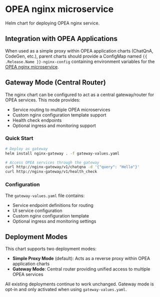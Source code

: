 # OPEA nginx microservice

Helm chart for deploying OPEA nginx service.

## Integration with OPEA Applications

When used as a simple proxy within OPEA application charts (ChatQnA, CodeGen, etc.), parent charts should provide a ConfigMap named `{{ .Release.Name }}-nginx-config` containing environment variables for the [OPEA nginx microservice](https://github.com/opea-project/GenAIComps/blob/main/comps/nginx/nginx.conf.template).

## Gateway Mode (Central Router)

The nginx chart can be configured to act as a central gateway/router for OPEA services. This mode provides:

- Service routing to multiple OPEA microservices
- Custom nginx configuration template support
- Health check endpoints
- Optional ingress and monitoring support

### Quick Start

```bash
# Deploy as gateway
helm install nginx-gateway . -f gateway-values.yaml

# Access OPEA services through the gateway
curl http://nginx-gateway/v1/chatqna -d '{"query": "Hello"}'
curl http://nginx-gateway/v1/health_check
```

### Configuration

The `gateway-values.yaml` file contains:
- Service endpoint definitions for routing
- UI service configuration
- Custom nginx configuration template
- Optional ingress and monitoring settings

## Deployment Modes

This chart supports two deployment modes:

- **Simple Proxy Mode** (default): Acts as a reverse proxy within OPEA application charts
- **Gateway Mode**: Central router providing unified access to multiple OPEA services

All existing deployments continue to work unchanged. Gateway mode is opt-in and only activated when using `gateway-values.yaml`.
